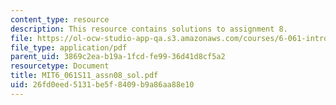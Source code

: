 ```yaml
---
content_type: resource
description: This resource contains solutions to assignment 8.
file: https://ol-ocw-studio-app-qa.s3.amazonaws.com/courses/6-061-introduction-to-electric-power-systems-spring-2011/26fd0eed5131be5f8409b9a86aa88e10_MIT6_061S11_assn08_sol.pdf
file_type: application/pdf
parent_uid: 3869c2ea-b19a-1fcd-fe99-36d41d8cf5a2
resourcetype: Document
title: MIT6_061S11_assn08_sol.pdf
uid: 26fd0eed-5131-be5f-8409-b9a86aa88e10
---
```

